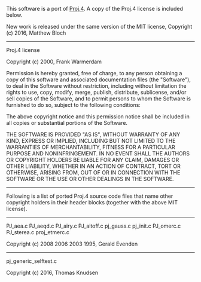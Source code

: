 
This software is a port of [Proj.4](https://github.com/OSGeo/proj.4]). A copy of the Proj.4 license is included below.

New work is released under the same version of the MIT license,
Copyright (c) 2016, Matthew Bloch

--------------
Proj.4 license

Copyright (c) 2000, Frank Warmerdam

Permission is hereby granted, free of charge, to any person obtaining a
copy of this software and associated documentation files (the "Software"),
to deal in the Software without restriction, including without limitation
the rights to use, copy, modify, merge, publish, distribute, sublicense,
and/or sell copies of the Software, and to permit persons to whom the
Software is furnished to do so, subject to the following conditions:

The above copyright notice and this permission notice shall be included
in all copies or substantial portions of the Software.

THE SOFTWARE IS PROVIDED "AS IS", WITHOUT WARRANTY OF ANY KIND, EXPRESS
OR IMPLIED, INCLUDING BUT NOT LIMITED TO THE WARRANTIES OF MERCHANTABILITY,
FITNESS FOR A PARTICULAR PURPOSE AND NONINFRINGEMENT. IN NO EVENT SHALL
THE AUTHORS OR COPYRIGHT HOLDERS BE LIABLE FOR ANY CLAIM, DAMAGES OR OTHER
LIABILITY, WHETHER IN AN ACTION OF CONTRACT, TORT OR OTHERWISE, ARISING
FROM, OUT OF OR IN CONNECTION WITH THE SOFTWARE OR THE USE OR OTHER
DEALINGS IN THE SOFTWARE.

--------------
Following is a list of ported Proj.4 source code files that name other copyright
holders in their header blocks (together with the above MIT license).

--------------
PJ_aea.c
PJ_aeqd.c
PJ_airy.c
PJ_aitoff.c
pj_gauss.c
pj_init.c
PJ_omerc.c
PJ_sterea.c
proj_etmerc.c

Copyright (c) 2008 2006 2003 1995, Gerald Evenden

--------------
pj_generic_selftest.c

Copyright (c) 2016, Thomas Knudsen
